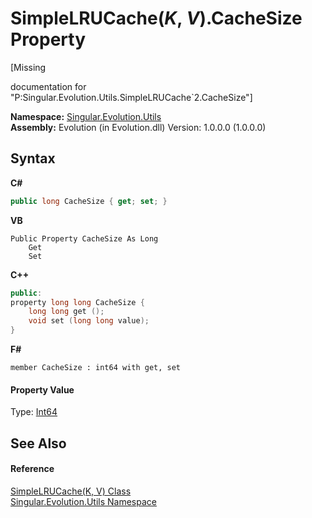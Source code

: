 # SimpleLRUCache(*K*, *V*).CacheSize Property 
 

\[Missing <summary> documentation for "P:Singular.Evolution.Utils.SimpleLRUCache`2.CacheSize"\]

**Namespace:**&nbsp;<a href="bb7b030e-87d6-8095-f2c6-b0b821b0d323">Singular.Evolution.Utils</a><br />**Assembly:**&nbsp;Evolution (in Evolution.dll) Version: 1.0.0.0 (1.0.0.0)

## Syntax

**C#**<br />
``` C#
public long CacheSize { get; set; }
```

**VB**<br />
``` VB
Public Property CacheSize As Long
	Get
	Set
```

**C++**<br />
``` C++
public:
property long long CacheSize {
	long long get ();
	void set (long long value);
}
```

**F#**<br />
``` F#
member CacheSize : int64 with get, set

```


#### Property Value
Type: <a href="http://msdn2.microsoft.com/en-us/library/6yy583ek" target="_blank">Int64</a>

## See Also


#### Reference
<a href="101cfad4-680d-980f-7849-bcd9c302d319">SimpleLRUCache(K, V) Class</a><br /><a href="bb7b030e-87d6-8095-f2c6-b0b821b0d323">Singular.Evolution.Utils Namespace</a><br />